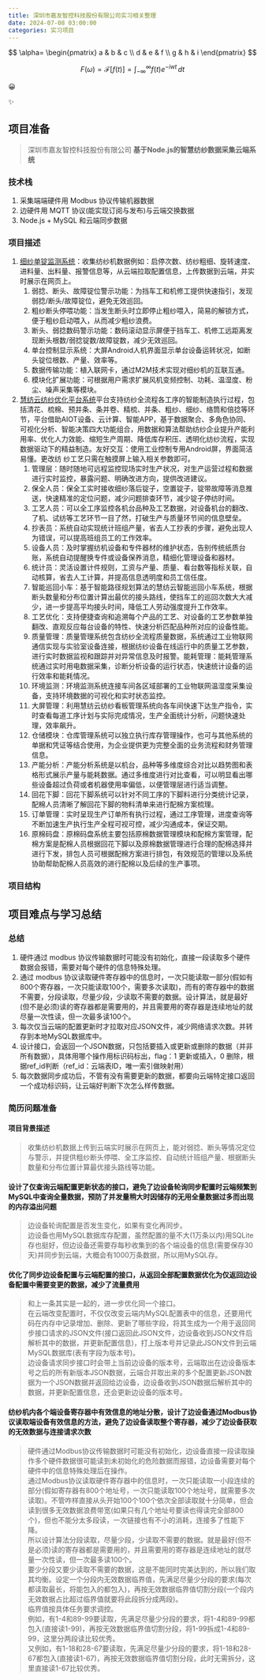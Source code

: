 ```yaml
---
title: 深圳市嘉友智控科技股份有限公司实习相关整理
date: 2024-07-08 03:00:00
categories: 实习项目
---
```


$$
\alpha=
\begin{pmatrix}
a & b & c \\
d & e & f \\
g & h & i 
\end{pmatrix} 
$$

$$
F(\omega)=\mathcal{F}[f(t)]=\int_{-\infty}^\infty f(t)e^{-iwt}\,dt
$$

:grinning: 

:sparkles:

## 项目准备

> 深圳市嘉友智控科技股份有限公司
> **基于Node.js的智慧纺纱数据采集云端系统**

### 技术栈

1. 采集端端硬件用 Modbus 协议传输机器数据
1. 边硬件用 MQTT 协议(能实现订阅与发布)与云端交换数据
1. Node.js + MySQL 和云端同步数据

### 项目描述

1. [细纱单锭监测系统](http://www.jadeyo.cn/productshow.asp?id=38)：收集纺纱机数据例如：启停次数、纺纱粗细、旋转速度、进料量、出料量、报警信息等，从云端拉取配置信息，上传数据到云端，并实时展示在网页上。
    1. 弱捻、断头、故障锭位警示功能：为挡车工和机修工提供快速指引，发现弱捻/断头/故障锭位，避免无效巡回。
    1. 粗纱断头停喂功能：当发生断头时立即停止粗纱喂入，简易的解锁方式，便于粗纱启动喂入，从而减少粗纱浪费。
    1. 断头、弱捻数码警示功能：数码滚动显示屏便于挡车工、机修工远距离发现断头根数/弱捻锭数/故障锭数，减少无效巡回。
    1. 单台控制显示系统：大屏Android人机界面显示单台设备运转状况，如断头锭位根数、产量、效率等。
    1. 数据传输功能：植入联网卡，通过M2M技术实现对细纱机的互联互通。
    1. 模块化扩展功能：可根据用户需求扩展风机变频控制、功耗、温湿度、粉尘、噪声采集等模块。
1. [慧纺云纺纱优化平台系统](http://www.jadeyo.cn/productshow.asp?id=34)平台支持纺纱全流程各工序的智能制造执行过程，包括清花、梳棉、预并条、条并卷、精梳、并条、粗纱、细纱、络筒和倍捻等环节，平台借助AIOT设备、云计算、智能APP，基于数据聚合、多角色协同、可视化分析、智能决策四大功能组合，用数据和算法帮助纺纱企业提升产能利用率、优化人力效能、缩短生产周期、降低库存积压、透明化纺纱流程，实现数据驱动下的精益制造。友好交互：使用工业控制专用Android屏，界面简洁易懂。更改纺 纱工艺只需在触摸屏上输入相关参数即可。
    1. 管理层：随时随地可远程监控现场实时生产状况，对生产运营过程和数据进行实时监控，暴露问题、明确改进方向，提供改进建议。
    1. 保全人员：保全工实时接收细纱落后锭子，空置锭子，锭带故障等消息推送，快速精准的定位问题，减少问题排查环节，减少锭子停纺时间。
    1. 工艺人员：可以全工序监控各机台品种及工艺数据，对设备机台的翻改、了机、试纺等工艺环节一目了然，打破生产与质量环节间的信息壁垒。
    1. 抄表员：系统自动实现统计班组产量，省去人工抄表的步骤，避免出现人为错误，可以提高班组员工的工作效率。
    1. 设备人员：及时掌握纺机设备和专件器材的维护状态，告别传统纸质台账，系统自动提醒换专件或设备保养消息，精细化管理设备和器材。
    1. 统计员：灵活设置计件规则，工资与产量、质量、看台数等指标关联，自动核算，省去人工计算，并提高信息透明度和员工信任度。
    1. 智能巡回小车：基于智能路径规划算法的慧纺云智能巡回小车系统，根据断头数量和分布位置计算出最优的接头路线，使挡车工的巡回次数大大减少，进一步提高平均接头时间，降低工人劳动强度提升工作效率。
    1. 工艺优化：支持便捷查询和追溯每个产品的工艺、对设备的工艺参数单独翻改、直观反应每台设备的特性、快速分析匹配品种所对应的设备性能。
    1. 质量管理：质量管理系统包含纺纱全流程质量数据，系统通过工业物联网通信实现与实验室设备连接，根据纺纱设备在线运行中的质量工艺参数，进行实时数据监视和跟踪并对异常信息及时报警。能耗管理：能耗管理系统通过实时用电数据采集，诊断分析设备的运行状态，快速统计设备的运行效率和能耗情况。
    1. 环境监测：环境监测系统连接车间各区域部署的工业物联网温湿度采集设备，支持环境数据的可视化和实时状态监控。
    1. 大屏管理：利用慧纺云纺纱看板管理系统向各车间快速下达生产指令，实时查看每道工序计划与实际完成情况，生产全面统计分析，问题快速处理，效率飙升。
    1. 仓储模块：仓库管理系统可以独立执行库存管理操作，也可与其他系统的单据和凭证等结合使用，为企业提供更为完整全面的业务流程和财务管理信息。
    1. 产能分析：产能分析系统是以机台，品种等多维度综合对比以趋势图和表格形式展示产量与能耗数据。通过多维度进行对比查看，可以明显看出哪些设备超过负荷或者机器使用率偏低，以便管理层进行适当调整。
    1. 回花下脚：回花下脚系统可以针对不同工序的下脚料进行分类统计记录，配棉人员清晰了解回花下脚的物料清单来进行配棉方案梳理。
    1. 订单管理：实时呈现生产订单所有执行过程，通过工序管理，进度查询等不断加速生产执行生产全程可视可控，减少沟通成本，保证交期。
    1. 原棉码盘：原棉码盘系统主要包括原棉数据管理模块和配棉方案管理，配棉方案是配棉人员根据回花下脚以及原棉数据管理进行合理的配棉选择并进行下发，排包人员可根据配棉方案进行排包，有效规范的管理以及系统协助帮助配棉人员高效的进行配棉以及后续的生产事项。

### 项目结构

## 项目难点与学习总结

### 总结

1. 硬件通过 modbus 协议传输数据时可能没有初始化，直接一段读取多个硬件数据会报错，需要对每个硬件的信息特殊处理。
1. 通过 modbus 协议读取硬件寄存器中的信息时，一次只能读取一部分(假如有800个寄存器，一次只能读取100个，需要多次读取)，而有的寄存器中的数据不需要，分段读取，尽量少段，少读取不需要的数据。设计算法，就是最好(但不是必须)读的寄存器都是需要用的，并且需要用的寄存器是连续地址的就尽量一次性读，但一次最多读100个。
1. 每次仅当云端的配置更新时才拉取对应JSON文件，减少网络请求次数。并转存到本地MySQL数据库中。
1. 设计接口，会返回一个JSON数据，只包括要插入或更新或删除的数据（并非所有数据），具体用哪个操作用标识码标出，flag：1 更新或插入，0 删除，根据ref_id判断（ref_id：云端表ID，唯一索引做映射用）
1. 每次数据同步成功后，不管有没有需要更新的数据，都要向云端特定接口返回一个成功标识码，让云端好判断下次怎么样传数据。

### 简历问题准备

#### 项目背景描述

> 收集纺纱机数据上传到云端实时展示在网页上，能对弱捻、断头等情况定位与警示，并提供粗纱断头停喂、全工序监控、自动统计班组产量、根据断头数量和分布位置计算最优接头路线等功能。

#### 设计了仅查询云端配置更新状态的接口，避免了边设备轮询同步配置时云端频繁到MySQL中查询全量数据，预防了并发量稍大时因储存的无用全量数据过多而出现的内存溢出问题

> 边设备轮询配置是否发生变化，如果有变化再同步。  
> 边设备也用MySQL数据库存配置，虽然配置的量不大(1万条以内)用SQLite存也挺好，但边设备还需要存每秒收集到的各个端设备的信息(需要保存30天)并同步到云端，大概会有1000万条数据，所以用MySQL存。

#### 优化了同步边设备配置与云端配置的接口，从返回全部配置数据优化为仅返回边设备配置中需要变更的数据，减少了流量费用

> 和上一条其实是一起的，进一步优化同一个接口。  
> 在云端改变配置时，不仅仅改变云端内MySQL配置表中的信息，还要用代码在内存中记录增加、删除、更新了哪些字段，将其生成为一个用于返回同步接口请求的JSON文件(接口返回此JSON文件，边设备收到JSON文件后解析其中的数据，并更新配置信息)，打上版本号并记录此JSON文件到云端MySQL数据库(表有字段为版本号)。  
> 边设备请求同步接口时会带上当前边设备的版本号，云端取出在边设备版本号之后的所有新版本JSON数据，云端合并取出来的多个配置更新JSON数据为一个JSON数据并返回给边设备，边设备收到JSON数据后解析其中的数据，并更新配置信息，还会更新边设备的版本号。

#### 纺纱机内各个端设备寄存器中有效信息的地址分散，设计了边设备通过Modbus协议读取端设备有效信息的方法，避免了边设备读取整个寄存器，减少了边设备获取的无效数据与连接请求次数

> 硬件通过Modbus协议传输数据时可能没有初始化，边设备直接一段读取操作多个硬件数据很可能读到未初始化的危险数据而报错，边设备需要对每个硬件中的信息特殊处理后在操作。  
> 通过Modbus协议读取硬件寄存器中的信息时，一次只能读取一小段连续的部分(假如寄存器有800个地址号，一次只能读取100个地址号，就需要多次读取)。不管咋样直接从头开始100个100个依次全部读取就十分简单，但会读到很多无效数据浪费带宽(如果只有几个地址号要读也得读完全部800个)，但也不能分太多段读，一次链接也有不小的消耗，连接多了性能下降。  
> 所以设计算法分段读取，尽量少段，少读取不需要的数据。就是最好(但不是必须)读的寄存器都是需要用的，并且需要用的寄存器是连续地址的就尽量一次性读，但一次最多读100个。  
> 要少分段又要少读取不需要的数据，这是不能同时完美达到的，所以我们取其均衡。设定一个分段内无效数据临界值，先满足尽量少分段的要求(每次都读取最长，将能包入的都包入)，再按无效数据临界值切割分段(一个段内无效数据占比超过临界值就要将此段拆分成两段)。  
> 临界值按具体任务要求调控。  
> 例如，有1-4和89-99要读取，先满足尽量少分段的要求，将1-4和89-99都包入(直接读1-99)，再按无效数据临界值切割分段，将1-99拆成1-4和89-99，这里分两段读比较优秀。  
> 又例如，有1-18和28-67要读取，先满足尽量少分段的要求，将1-18和28-67都包入(直接读1-67)，再按无效数据临界值切割分段，此时无需拆分，这里直接读1-67比较优秀。

